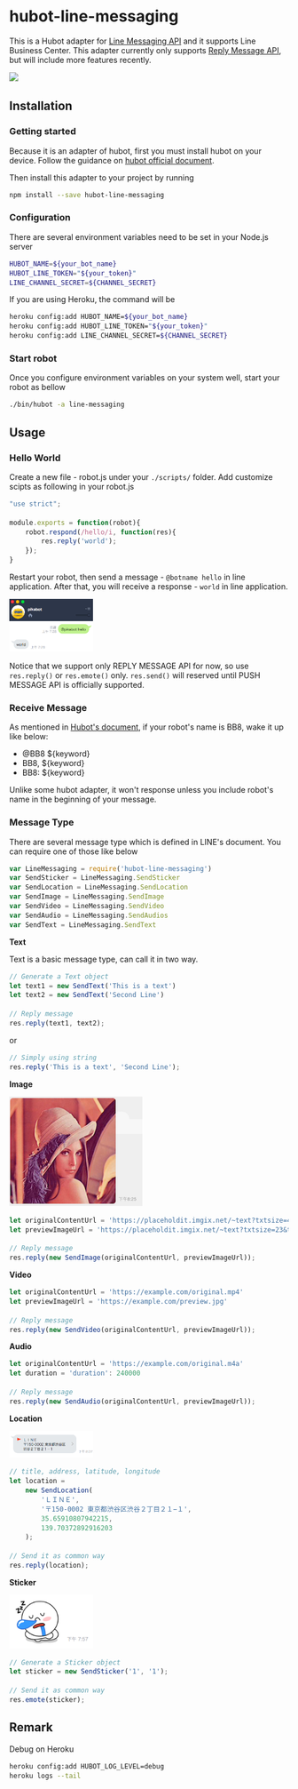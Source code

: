 # hubot-line-messaging

This is a Hubot adapter for [Line Messaging API](https://business.line.me/zh-hant/services/bot) and it supports Line Business Center. This adapter currently only supports [Reply Message API](https://devdocs.line.me/en/?shell#reply-message), but will include more features recently.

<img src="./docs/reply.png" style="width : 50%" />

## Installation

### Getting started

Because it is an adapter of hubot, first you must install hubot on your device. Follow the guidance on [hubot official document](https://hubot.github.com/docs/).

Then install this adapter to your project by running

```sh
npm install --save hubot-line-messaging
```

### Configuration

There are several environment variables need to be set in your Node.js server

```sh
HUBOT_NAME=${your_bot_name}
HUBOT_LINE_TOKEN="${your_token}"
LINE_CHANNEL_SECRET=${CHANNEL_SECRET}
```

If you are using Heroku, the command will be

```sh
heroku config:add HUBOT_NAME=${your_bot_name}
heroku config:add HUBOT_LINE_TOKEN="${your_token}"
heroku config:add LINE_CHANNEL_SECRET=${CHANNEL_SECRET}
```

### Start robot

Once you configure environment variables on your system well, start your robot as bellow

```sh
./bin/hubot -a line-messaging
```

## Usage

### Hello World

Create a new file - robot.js under your `./scripts/` folder. Add customize scipts as following in your robot.js

```javascript
"use strict";

module.exports = function(robot){
    robot.respond(/hello/i, function(res){
        res.reply('world');
    });
}
```

Restart your robot, then send a message - `@botname hello` in line application. After that, you will receive a response - `world` in line application.

<img src="./docs/test_result.png" style="width : 30%" />

Notice that we support only REPLY MESSAGE API for now, so use `res.reply()` or `res.emote()` only. `res.send()` will reserved until PUSH MESSAGE API is officially supported.

### Receive Message

As mentioned in [Hubot's document](https://github.com/github/hubot/blob/master/docs/scripting.md#hearing-and-responding), if your robot's name is BB8, wake it up like below:

- @BB8 ${keyword}
- BB8, ${keyword}
- BB8: ${keyword}

Unlike some hubot adapter, it won't response unless you include robot's name in the beginning of your message.

### Message Type

There are several message type which is defined in LINE's document. You can require one of those like below

```javascript
var LineMessaging = require('hubot-line-messaging')
var SendSticker = LineMessaging.SendSticker
var SendLocation = LineMessaging.SendLocation
var SendImage = LineMessaging.SendImage
var SendVideo = LineMessaging.SendVideo
var SendAudio = LineMessaging.SendAudios
var SendText = LineMessaging.SendText
```

**Text**

Text is a basic message type, can call it in two way.

```javascript
// Generate a Text object
let text1 = new SendText('This is a text')
let text2 = new SendText('Second Line')

// Reply message
res.reply(text1, text2);
```

or

```javascript
// Simply using string
res.reply('This is a text', 'Second Line');
```

**Image**

<img src="./docs/image.png" width="240px" />

```javascript
let originalContentUrl = 'https://placeholdit.imgix.net/~text?txtsize=45&txt=480%C3%97480&w=480&h=480';
let previewImageUrl = 'https://placeholdit.imgix.net/~text?txtsize=23&txt=240%C3%97240&w=240&h=240';

// Reply message
res.reply(new SendImage(originalContentUrl, previewImageUrl));
```

**Video**

```javascript
let originalContentUrl = 'https://example.com/original.mp4'
let previewImageUrl = 'https://example.com/preview.jpg'

// Reply message
res.reply(new SendVideo(originalContentUrl, previewImageUrl));
```

**Audio**

```javascript
let originalContentUrl = 'https://example.com/original.m4a'
let duration = 'duration': 240000

// Reply message
res.reply(new SendAudio(originalContentUrl, previewImageUrl));
```

**Location**

<img src="./docs/location.png" style="width : 30%" />

```javascript
// title, address, latitude, longitude
let location =
    new SendLocation(
        'ＬＩＮＥ',
        '〒150-0002 東京都渋谷区渋谷２丁目２１−１',
        35.65910807942215,
        139.70372892916203
    );

// Send it as common way
res.reply(location);
```

**Sticker**

<img src="./docs/sticker.png" style="width : 30%" />

```javascript
// Generate a Sticker object
let sticker = new SendSticker('1', '1');

// Send it as common way
res.emote(sticker);
```

## Remark

Debug on Heroku

```sh
heroku config:add HUBOT_LOG_LEVEL=debug
heroku logs --tail
```
